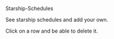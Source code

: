 Starship-Schedules

See starship schedules and add your own.

Click on a row and be able to delete it.